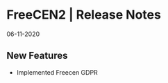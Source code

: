 __FreeCEN2 | Release Notes__
  =======================
  06-11-2020

  __New Features__
  ----------------

  * Implemented Freecen GDPR

  
